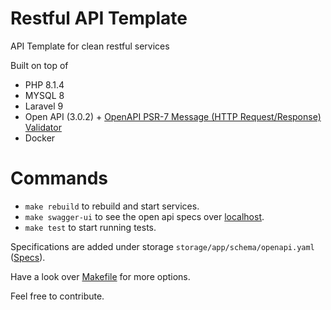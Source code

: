 # Restful API Template

API Template for clean restful services

Built on top of
- PHP 8.1.4
- MYSQL 8
- Laravel 9
- Open API (3.0.2) + [OpenAPI PSR-7 Message (HTTP Request/Response) Validator](https://github.com/thephpleague/openapi-psr7-validator)
- Docker

# Commands
- `make rebuild` to rebuild and start services.
- `make swagger-ui` to see the open api specs over [localhost](http://localhost:8081).
- `make test` to start running tests.

Specifications are added under storage `storage/app/schema/openapi.yaml` ([Specs](https://github.com/omarfawzi/Restful-API-Template/blob/main/storage/app/schema/openapi.yaml)).

Have a look over [Makefile](https://github.com/omarfawzi/Restful-API-Template/blob/main/Makefile) for more options.

Feel free to contribute.
